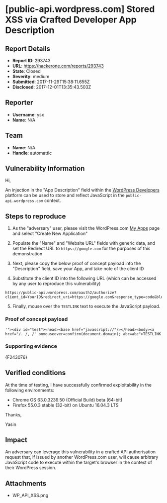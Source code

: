 # [public-api.wordpress.com] Stored XSS via Crafted Developer App Description

## Report Details
- **Report ID**: 293743
- **URL**: https://hackerone.com/reports/293743
- **State**: Closed
- **Severity**: medium
- **Submitted**: 2017-11-29T15:38:11.655Z
- **Disclosed**: 2017-12-01T13:35:43.503Z

## Reporter
- **Username**: ysx
- **Name**: N/A

## Team
- **Name**: N/A
- **Handle**: automattic

## Vulnerability Information
Hi,

An injection in the "App Description" field within the [WordPress Developers](https://developer.wordpress.com) platform can be used to store and reflect JavaScript in the `public-api.wordpress.com` context.

## Steps to reproduce

1) As the "adversary" user, please visit the WordPress.com [My Apps](https://developer.wordpress.com/apps/) page and select "Create New Application"

2) Populate the "Name" and "Website URL" fields with generic data, and set the Redirect URL to `https://google.com` for the purposes of this demonstration

3) Next, please copy the below proof of concept payload into the "Description" field, save your App, and take note of the client ID

4) Substitute the client ID into the following URL (which can be accessed by any user to reproduce this vulnerability)

```
https://public-api.wordpress.com/oauth2/authorize?client_id=YourID&redirect_uri=https://google.com&response_type=code&blog=
```

5) Finally, mouse over the `TESTLINK` text to execute the JavaScript payload.

### Proof of concept payload

```
'"><div id="test"><head><base href="javascript://"/></head><body><a href="/. /, /' onmouseover=confirm(document.domain); abc=abc">TESTLINK
```

### Supporting evidence

{F243076}

## Verified conditions

At the time of testing, I have successfully confirmed exploitability in the following environments:

* Chrome OS 63.0.3239.50 (Official Build) beta (64-bit)
* Firefox 55.0.3 stable (32-bit) on Ubuntu 16.04.3 LTS

Thanks,

Yasin

## Impact

An adversary can leverage this vulnerability in a crafted API authorisation request that, if issued by another WordPress.com user, will cause arbitrary JavaScript code to execute within the target's browser in the context of their WordPress session.

## Attachments
- WP_API_XSS.png
